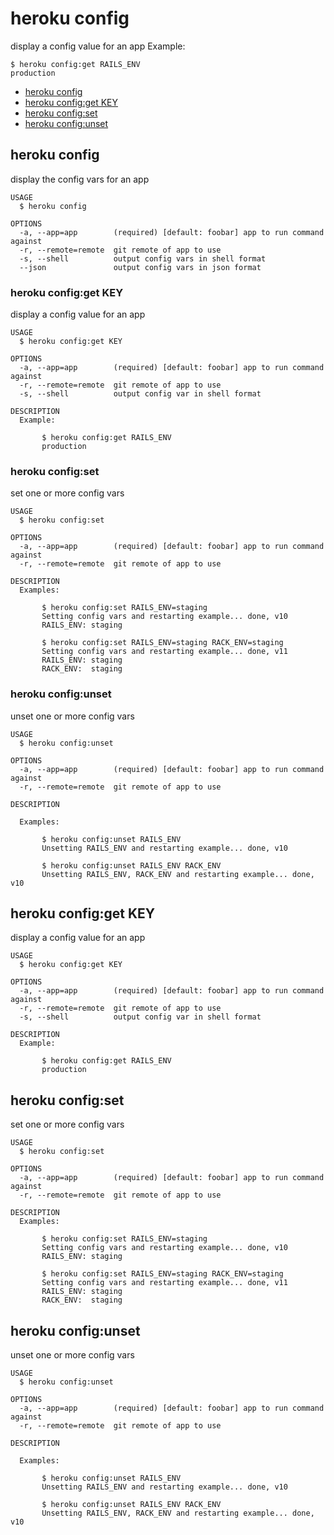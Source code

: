heroku config
=============

display a config value for an app
Example:

    $ heroku config:get RAILS_ENV
    production
 
* [heroku config](#heroku-config)
* [heroku config:get KEY](#heroku-configget-key)
* [heroku config:set](#heroku-configset)
* [heroku config:unset](#heroku-configunset)

## heroku config

display the config vars for an app

```
USAGE
  $ heroku config

OPTIONS
  -a, --app=app        (required) [default: foobar] app to run command against
  -r, --remote=remote  git remote of app to use
  -s, --shell          output config vars in shell format
  --json               output config vars in json format
```

### heroku config:get KEY

display a config value for an app

```
USAGE
  $ heroku config:get KEY

OPTIONS
  -a, --app=app        (required) [default: foobar] app to run command against
  -r, --remote=remote  git remote of app to use
  -s, --shell          output config var in shell format

DESCRIPTION
  Example:

       $ heroku config:get RAILS_ENV
       production
```

### heroku config:set

set one or more config vars

```
USAGE
  $ heroku config:set

OPTIONS
  -a, --app=app        (required) [default: foobar] app to run command against
  -r, --remote=remote  git remote of app to use

DESCRIPTION
  Examples:

       $ heroku config:set RAILS_ENV=staging
       Setting config vars and restarting example... done, v10
       RAILS_ENV: staging
    
       $ heroku config:set RAILS_ENV=staging RACK_ENV=staging
       Setting config vars and restarting example... done, v11
       RAILS_ENV: staging
       RACK_ENV:  staging
```

### heroku config:unset

unset one or more config vars

```
USAGE
  $ heroku config:unset

OPTIONS
  -a, --app=app        (required) [default: foobar] app to run command against
  -r, --remote=remote  git remote of app to use

DESCRIPTION

  Examples:

       $ heroku config:unset RAILS_ENV
       Unsetting RAILS_ENV and restarting example... done, v10
    
       $ heroku config:unset RAILS_ENV RACK_ENV
       Unsetting RAILS_ENV, RACK_ENV and restarting example... done, v10
```

## heroku config:get KEY

display a config value for an app

```
USAGE
  $ heroku config:get KEY

OPTIONS
  -a, --app=app        (required) [default: foobar] app to run command against
  -r, --remote=remote  git remote of app to use
  -s, --shell          output config var in shell format

DESCRIPTION
  Example:

       $ heroku config:get RAILS_ENV
       production
```

## heroku config:set

set one or more config vars

```
USAGE
  $ heroku config:set

OPTIONS
  -a, --app=app        (required) [default: foobar] app to run command against
  -r, --remote=remote  git remote of app to use

DESCRIPTION
  Examples:

       $ heroku config:set RAILS_ENV=staging
       Setting config vars and restarting example... done, v10
       RAILS_ENV: staging
    
       $ heroku config:set RAILS_ENV=staging RACK_ENV=staging
       Setting config vars and restarting example... done, v11
       RAILS_ENV: staging
       RACK_ENV:  staging
```

## heroku config:unset

unset one or more config vars

```
USAGE
  $ heroku config:unset

OPTIONS
  -a, --app=app        (required) [default: foobar] app to run command against
  -r, --remote=remote  git remote of app to use

DESCRIPTION

  Examples:

       $ heroku config:unset RAILS_ENV
       Unsetting RAILS_ENV and restarting example... done, v10
    
       $ heroku config:unset RAILS_ENV RACK_ENV
       Unsetting RAILS_ENV, RACK_ENV and restarting example... done, v10
```
